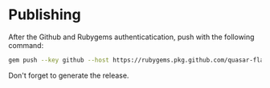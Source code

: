 # Publishing

After the Github and Rubygems authenticatication, push with the following command:

```sh
gem push --key github --host https://rubygems.pkg.github.com/quasar-flash brl_auth-0.2.0.gem
```

Don't forget to generate the release.
